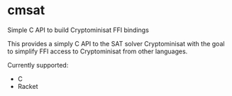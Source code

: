 # cmsat
Simple C API to build Cryptominisat FFI bindings

This provides a simply C API to the SAT solver Cryptominisat with the goal to simplify FFI access to Cryptominisat from other languages.

Currently supported:

 * C
 * Racket
